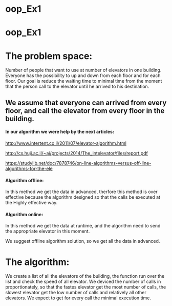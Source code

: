 # oop_Ex1
# oop_Ex1



# The problem space:

Number of people that want to use at number of elevators in one building.
Everyone has the possibility to up and down from each floor and for each floor.
Our goal is reduce the waiting time to minimal time from the moment that the person call to the elevator until he arrived to his destination.


## We assume that everyone can arrived from every floor, and call the elevator from every floor in the building.


#### In our algorithm we were help by the next articles:

http://www.intertent.co.il/2011/07/elevator-algorithm.html

http://cs.huji.ac.il/~ai/projects/2014/The_intelevator/files/report.pdf

https://studylib.net/doc/7878746/on-line-algorithms-versus-off-line-algorithms-for-the-ele

#### Algorithm offline:

In this method we get the data in advanced, therfore this method is over effective because the algorithm designed so that the calls be executed at the Highly effective way.

#### Algorithm online:

In this method we get the data at runtime, and the algorithm need to send the appropriate elevator in this moment.

We suggest offline algorithm solution, so we get all the data in advanced.
# The algorithm:

We create a list of all the elevators of the building, the function run over the list and check the speed of all elevator.
We deviced the number of calls in proportionately, so that the fastes elevator get the most number of calls, the slowest elevator get the low number of calls and relatively all other elevators.
We expect to get for every call the minimal execution time.




